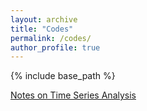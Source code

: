 ```yaml
---
layout: archive
title: "Codes"
permalink: /codes/
author_profile: true
---
```


{% include base_path %}

[Notes on Time Series Analysis](/files/spark/index.html)
